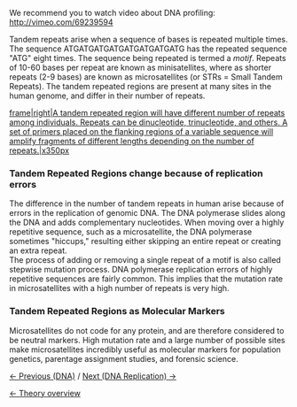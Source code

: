 We recommend you to watch video about DNA profiling:
<http://vimeo.com/69239594>

Tandem repeats arise when a sequence of bases is repeated multiple
times. The sequence ATGATGATGATGATGATGATGATG has the repeated sequence
"ATG" eight times. The sequence being repeated is termed a *motif*.
Repeats of 10-60 bases per repeat are known as minisatellites, where as
shorter repeats (2-9 bases) are known as microsatellites (or STRs =
Small Tandem Repeats). The tandem repeated regions are present at many
sites in the human genome, and differ in their number of repeats.

[frame|right|A tandem repeated region will have different number of
repeats among individuals. Repeats can be dinucleotide, trinucleotide,
and others. A set of primers placed on the flanking regions of a
variable sequence will amplify fragments of different lengths depending
on the number of repeats.|x350px](https://s3-us-west-2.amazonaws.com/labster/wiki/media/FIle:_tandem.jpeg "wikilink")

### Tandem Repeated Regions change because of replication errors

The difference in the number of tandem repeats in human arise because of
errors in the replication of genomic DNA. The DNA polymerase slides
along the DNA and adds complementary nucleotides. When moving over a
highly repetitive sequence, such as a microsatellite, the DNA polymerase
sometimes "hiccups," resulting either skipping an entire repeat or
creating an extra repeat.\
The process of adding or removing a single repeat of a motif is also
called stepwise mutation process. DNA polymerase replication errors of
highly repetitive sequences are fairly common. This implies that the
mutation rate in microsatellites with a high number of repeats is very
high.

### Tandem Repeated Regions as Molecular Markers

Microsatellites do not code for any protein, and are therefore
considered to be neutral markers. High mutation rate and a large number
of possible sites make microsatellites incredibly useful as molecular
markers for population genetics, parentage assignment studies, and
forensic science.

[← Previous (DNA)](/wiki/DNA "wikilink") / [Next (DNA Replication)
→](/wiki/DNA_Replication "wikilink")

[← Theory overview](/wiki/CSI_Case "wikilink")


